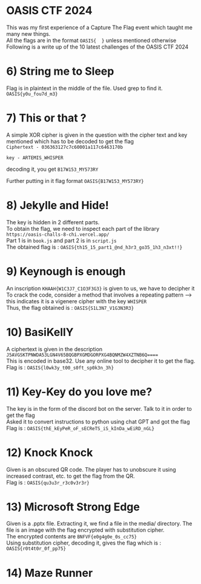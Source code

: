 # OASIS CTF 2024
This was my first experience of a Capture The Flag event which taught me many new things.<br>
All the flags are in the format `OASIS{  }` unless mentioned otherwise <br>
Following is a write up of the 10 latest challenges of the OASIS CTF 2024 

# 6) String me to Sleep
Flag is in plaintext in the middle of the file. Used grep to find it. <br>
`OASIS{y0u_fou7d_m3}`

# 7) This or that ?
A simple XOR cipher is given in the question with the cipher text and key mentioned which has to be decoded to get the flag <br>
`Ciphertext - 036363127c7c60001a117c6463170b`

`key - ARTEMIS_WHISPER`

decoding it, you get  `B17W153_MY573RY`

Further putting in it flag format `OASIS{B17W153_MY573RY}`

# 8) Jekylle and Hide!
The key is hidden in 2 different parts. <br>
To obtain the flag, we need to inspect each part of the library `https://oasis-challs-8-chi.vercel.app/` <br>
Part 1 is in `book.js` and part 2 is in `script.js` <br>
The obtained flag is : `OASIS{th15_15_part1_@nd_h3r3_go35_1h3_n3xt!!}`

# 9) Keynough is enough
An inscription `KHAAH{W1C3J7_C1O3F3G3}` is given to us, we have to decipher it <br>
To crack the code, consider a method that involves a repeating pattern  --> this indicates it is a vigenere cipher with the key `WHISPER`  <br>
Thus, the flag  obtained is : `OASIS{S1L3N7_V1G3N3R3}`

# 10) BasiKellY
A ciphertext is given in the description `J5AVGSKTPNWDA53LGN4V65BQGBPXGMDGORPXG4BQNMZW4XZTNB6Q====` <br>
This is encoded in base32. Use any online tool to decipher it to get the flag. <br>
Flag is : `OASIS{l0wk3y_t00_s0ft_sp0k3n_3h}`

# 11) Key-Key do you love me?
The key is in the form of the discord bot on the server. Talk to it in order to get the flag <br>
Asked it to convert instructions to python using chat GPT and got the flag <br>
Flag is : `OASIS{thE_kEyPeR_oF_sECReTS_iS_kInDa_wEiRD_nGL}`

# 12) Knock Knock
Given is an obscured QR code. The player has to unobscure it using increased contrast, etc. to get the flag from the QR. <br>
Flag is : `OASIS{qu3u3r_r3c0v3r3r}`

# 13) Microsoft Strong Edge
Given is a .pptx file. Extracting it, we find a file in the media/ directory. The file is an image with the flag encrypted with substitution cipher. <br>
The encrypted contents are `BNFVF{e0g4g0e_0s_cc75}` <br>
Using substitution cipher, decoding it, gives the flag which is : `OASIS{r0t4t0r_0f_pp75}` 

# 14) Maze Runner
